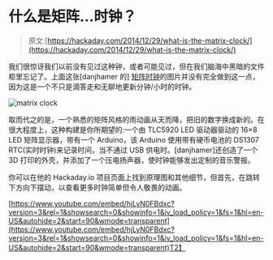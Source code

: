 # 什么是矩阵…时钟？

> 原文:[https://hackaday.com/2014/12/29/what-is-the-matrix-clock/](https://hackaday.com/2014/12/29/what-is-the-matrix-clock/)

我们很惊讶我们以前没有见过这种钟，或者可能见过，但在我们脑海中黑暗的文件柜里忘记了。上面这张[danjhamer 的] [矩阵时钟](http://hackaday.io/project/3696-matrix-clock-v10)的图片并没有完全做到这一点，因为这是一个不只是滴答走和无聊地更新分钟/小时的时钟。

![matrix clock](../Images/f682b26274e819587252687d00fbb4fb.png)

取而代之的是，一个熟悉的矩阵风格的雨动画从天而降，把旧的数字换成新的。在很大程度上，这种构建是你所期望的:一个由 TLC5920 LED 驱动器驱动的 16×8 LED 矩阵显示器，带有一个 Arduino，该 Arduino 使用带有硬币电池的 DS1307 RTC(实时时钟)来记录时间，当不通过 USB 供电时。[danjhamer]还创造了一个 3D 打印的外壳，并添加了一个压电扬声器，使时钟能够发出定制的音乐警报。

你可以在他的 Hackaday.io 项目页面上找到原理图和其他细节，但首先，在跳转下方向下摆动，以查看更多时钟简单但令人敬畏的动画。

[https://www.youtube.com/embed/hjLyN0FBdxc?version=3&rel=1&showsearch=0&showinfo=1&iv_load_policy=1&fs=1&hl=en-US&autohide=2&start=90&wmode=transparent](https://www.youtube.com/embed/hjLyN0FBdxc?version=3&rel=1&showsearch=0&showinfo=1&iv_load_policy=1&fs=1&hl=en-US&autohide=2&start=90&wmode=transparent)T2】